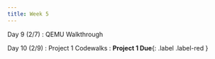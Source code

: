```yaml
---
title: Week 5
---
```


Day 9 (2/7)
: QEMU Walkthrough

Day 10 (2/9)
: Project 1 Codewalks
: **Project 1 Due**{: .label .label-red }

